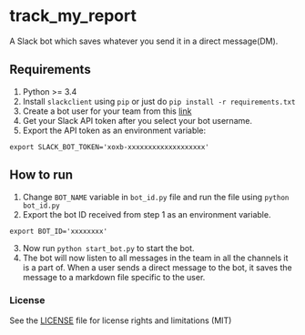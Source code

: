 # track_my_report

A Slack bot which saves whatever you send it in a direct message(DM).

## Requirements

1. Python >= 3.4
2. Install `slackclient` using `pip` or just do `pip install -r requirements.txt`
3. Create a bot user for your team from this [link](https://slack.com/apps/A0F7YS25R-bots)
4. Get your Slack API token after you select your bot username.
5. Export the API token as an environment variable:

``` shell
export SLACK_BOT_TOKEN='xoxb-xxxxxxxxxxxxxxxxxxx'
```

## How to run

1. Change `BOT_NAME` variable in `bot_id.py` file and run the file using `python bot_id.py`
2. Export the bot ID received from step 1 as an environment variable.

``` shell
export BOT_ID='xxxxxxxx'
```

3. Now run `python start_bot.py` to start the bot.
4. The bot will now listen to all messages in the team in all the channels it is a part of. When a user sends a direct message to the bot, it saves the message to a markdown file specific to the user.

### License
 See the [LICENSE](LICENSE) file for license rights and limitations (MIT)

